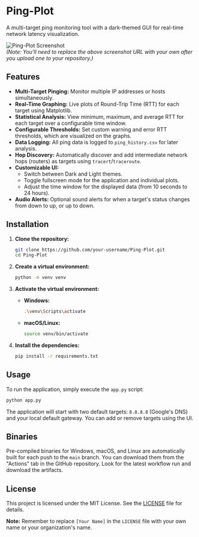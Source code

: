 # Ping-Plot

A multi-target ping monitoring tool with a dark-themed GUI for real-time network latency visualization.

![Ping-Plot Screenshot](https://raw.githubusercontent.com/user/repo/main/screenshot.png)  
*(Note: You'll need to replace the above screenshot URL with your own after you upload one to your repository.)*

## Features

*   **Multi-Target Pinging:** Monitor multiple IP addresses or hosts simultaneously.
*   **Real-Time Graphing:** Live plots of Round-Trip Time (RTT) for each target using Matplotlib.
*   **Statistical Analysis:** View minimum, maximum, and average RTT for each target over a configurable time window.
*   **Configurable Thresholds:** Set custom warning and error RTT thresholds, which are visualized on the graphs.
*   **Data Logging:** All ping data is logged to `ping_history.csv` for later analysis.
*   **Hop Discovery:** Automatically discover and add intermediate network hops (routers) as targets using `tracert`/`traceroute`.
*   **Customizable UI:**
    *   Switch between Dark and Light themes.
    *   Toggle fullscreen mode for the application and individual plots.
    *   Adjust the time window for the displayed data (from 10 seconds to 24 hours).
*   **Audio Alerts:** Optional sound alerts for when a target's status changes from down to up, or up to down.

## Installation

1.  **Clone the repository:**
    ```bash
    git clone https://github.com/your-username/Ping-Plot.git
    cd Ping-Plot
    ```

2.  **Create a virtual environment:**
    ```bash
    python -m venv venv
    ```

3.  **Activate the virtual environment:**
    *   **Windows:**
        ```bash
        .\venv\Scripts\activate
        ```
    *   **macOS/Linux:**
        ```bash
        source venv/bin/activate
        ```

4.  **Install the dependencies:**
    ```bash
    pip install -r requirements.txt
    ```

## Usage

To run the application, simply execute the `app.py` script:

```bash
python app.py
```

The application will start with two default targets: `8.8.8.8` (Google's DNS) and your local default gateway. You can add or remove targets using the UI.

## Binaries

Pre-compiled binaries for Windows, macOS, and Linux are automatically built for each push to the `main` branch. You can download them from the "Actions" tab in the GitHub repository. Look for the latest workflow run and download the artifacts.

## License

This project is licensed under the MIT License. See the [LICENSE](LICENSE) file for details.

**Note:** Remember to replace `[Your Name]` in the `LICENSE` file with your own name or your organization's name.
